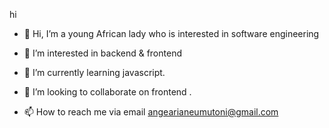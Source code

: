 hi
- 👋 Hi, I’m a young  African lady who is interested in software engineering
  
- 👀 I’m interested in backend & frontend
- 🌱 I’m currently learning javascript.
- 💞️ I’m looking to collaborate on frontend .
- 📫 How to reach me via email angearianeumutoni@gmail.com

<!---
2001Umutoni/2001Umutoni is a ✨ special ✨ repository because its `README.md` (this file) appears on your GitHub profile.
You can click the Preview link to take a look at your changes.
--->
